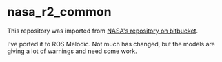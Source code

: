 # nasa_r2_common
This repository was imported from [NASA's repository on bitbucket](https://bitbucket.org/nasa_ros_pkg/deprecated_nasa_r2_common.git).

I've ported it to ROS Melodic.  Not much has changed, but the models are giving a lot of warnings and need some work.
